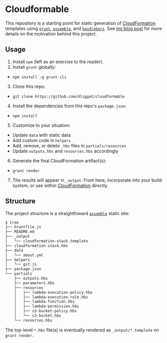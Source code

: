 # Cloudformable

This repository is a starting point for static generation of [CloudFormation][cf] templates using [`grunt`][grunt], [`assemble`][ass], and [`handlebars`][hb]. See [my blog post][liggat] for more details on the motivation behind this project.

## Usage
1. Install `npm` (left as an exercise to the reader).
2. Install `grunt` globally:
  * `npm install -g grunt-cli`
3. Clone this repo:
  * `git clone https://github.com/dliggat/cloudformable`
4. Install the dependencies from this repo's `package.json`:
  * `npm install`
5. Customize to your situation:
  * Update `data` with static data
  * Add custom code in `helpers`
  * Add, remove, or delete `.hbs` files in `partials/resources`
  * Update `outputs.hbs` and `resources.hbs` accordingly
6. Generate the final CloudFormation artifact(s):
  * `grunt render`
7. The results will appear in `_output`. From here, incorporate into your build system, or use within [CloudFormation][cf] directly.

## Structure
The project structure is a straightfoward [`assemble`][ass] static site:

```bash
$ tree
├── Gruntfile.js
├── README.md
├── _output
│   └── cloudformation-stack.template
├── cloudformation-stack.hbs
├── data
│   └── about.yml
├── helpers
│   └── git.js
├── package.json
└── partials
    ├── outputs.hbs
    ├── parameters.hbs
    ├── resources
    │   ├── lambda-execution-policy.hbs
    │   ├── lambda-execution-role.hbs
    │   ├── lambda-function.hbs
    │   ├── lambda-permission.hbs
    │   ├── s3-bucket-policy.hbs
    │   └── s3-bucket.hbs
    └── resources.hbs
```

The top-level `*.hbs` file(s) is eventually rendered as `_output/*.template` on `grunt render`.


[liggat]: https://liggat.org/cloudformable-a-simple-approach-to-preprocessing-cloudformation-templates
[hb]: http://handlebarsjs.com/
[grunt]: http://gruntjs.com/
[ass]: http://assemble.io/
[cf]: https://aws.amazon.com/cloudformation/
